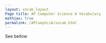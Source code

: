 ```yaml
---
layout: vocab_layout
Page title: AP Computer Science A Vocabulary
mathjax: true
permalink: /APCompSciA/vocab.html
---
```


See bellow
